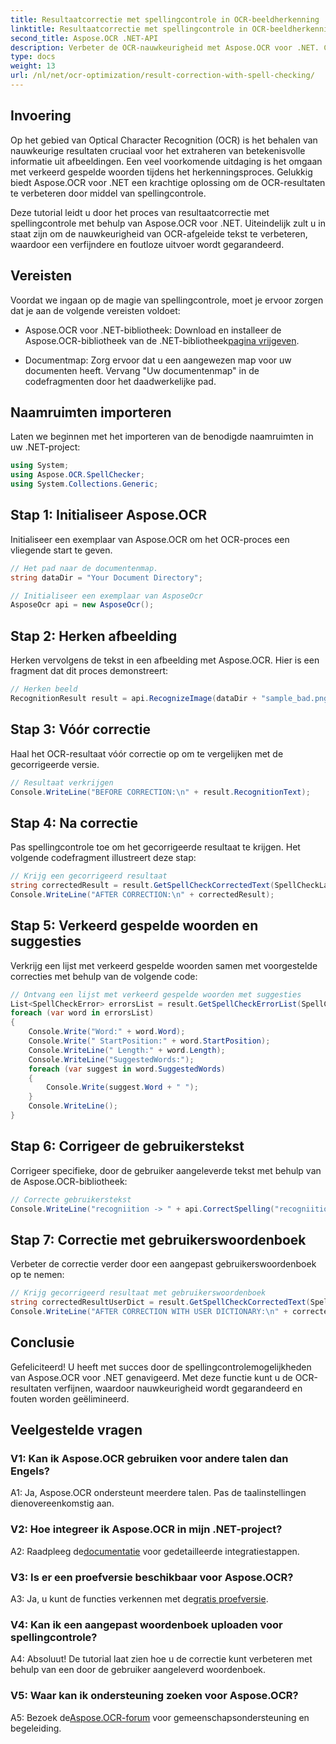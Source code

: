 ```yaml
---
title: Resultaatcorrectie met spellingcontrole in OCR-beeldherkenning
linktitle: Resultaatcorrectie met spellingcontrole in OCR-beeldherkenning
second_title: Aspose.OCR .NET-API
description: Verbeter de OCR-nauwkeurigheid met Aspose.OCR voor .NET. Corrigeer spellingen, pas woordenboeken aan en bereik moeiteloos foutloze tekstherkenning.
type: docs
weight: 13
url: /nl/net/ocr-optimization/result-correction-with-spell-checking/
---
```

## Invoering

Op het gebied van Optical Character Recognition (OCR) is het behalen van nauwkeurige resultaten cruciaal voor het extraheren van betekenisvolle informatie uit afbeeldingen. Een veel voorkomende uitdaging is het omgaan met verkeerd gespelde woorden tijdens het herkenningsproces. Gelukkig biedt Aspose.OCR voor .NET een krachtige oplossing om de OCR-resultaten te verbeteren door middel van spellingcontrole.

Deze tutorial leidt u door het proces van resultaatcorrectie met spellingcontrole met behulp van Aspose.OCR voor .NET. Uiteindelijk zult u in staat zijn om de nauwkeurigheid van OCR-afgeleide tekst te verbeteren, waardoor een verfijndere en foutloze uitvoer wordt gegarandeerd.

## Vereisten

Voordat we ingaan op de magie van spellingcontrole, moet je ervoor zorgen dat je aan de volgende vereisten voldoet:

-  Aspose.OCR voor .NET-bibliotheek: Download en installeer de Aspose.OCR-bibliotheek van de .NET-bibliotheek[pagina vrijgeven](https://releases.aspose.com/ocr/net/).

- Documentmap: Zorg ervoor dat u een aangewezen map voor uw documenten heeft. Vervang "Uw documentenmap" in de codefragmenten door het daadwerkelijke pad.

## Naamruimten importeren

Laten we beginnen met het importeren van de benodigde naamruimten in uw .NET-project:

```csharp
using System;
using Aspose.OCR.SpellChecker;
using System.Collections.Generic;
```

## Stap 1: Initialiseer Aspose.OCR

Initialiseer een exemplaar van Aspose.OCR om het OCR-proces een vliegende start te geven.

```csharp
// Het pad naar de documentenmap.
string dataDir = "Your Document Directory";

// Initialiseer een exemplaar van AsposeOcr
AsposeOcr api = new AsposeOcr();
```

## Stap 2: Herken afbeelding

Herken vervolgens de tekst in een afbeelding met Aspose.OCR. Hier is een fragment dat dit proces demonstreert:

```csharp
// Herken beeld
RecognitionResult result = api.RecognizeImage(dataDir + "sample_bad.png", new RecognitionSettings(Language.Eng));
```

## Stap 3: Vóór correctie

Haal het OCR-resultaat vóór correctie op om te vergelijken met de gecorrigeerde versie.

```csharp
// Resultaat verkrijgen
Console.WriteLine("BEFORE CORRECTION:\n" + result.RecognitionText);
```

## Stap 4: Na correctie

Pas spellingcontrole toe om het gecorrigeerde resultaat te krijgen. Het volgende codefragment illustreert deze stap:

```csharp
// Krijg een gecorrigeerd resultaat
string correctedResult = result.GetSpellCheckCorrectedText(SpellCheckLanguage.Eng);
Console.WriteLine("AFTER CORRECTION:\n" + correctedResult);
```

## Stap 5: Verkeerd gespelde woorden en suggesties

Verkrijg een lijst met verkeerd gespelde woorden samen met voorgestelde correcties met behulp van de volgende code:

```csharp
// Ontvang een lijst met verkeerd gespelde woorden met suggesties
List<SpellCheckError> errorsList = result.GetSpellCheckErrorList(SpellCheckLanguage.Eng);
foreach (var word in errorsList)
{
	Console.Write("Word:" + word.Word);
	Console.Write(" StartPosition:" + word.StartPosition);
	Console.WriteLine(" Length:" + word.Length);
	Console.WriteLine("SuggestedWords:");
	foreach (var suggest in word.SuggestedWords)
	{
		Console.Write(suggest.Word + " ");
	}
	Console.WriteLine();
}
```

## Stap 6: Corrigeer de gebruikerstekst

Corrigeer specifieke, door de gebruiker aangeleverde tekst met behulp van de Aspose.OCR-bibliotheek:

```csharp
// Correcte gebruikerstekst
Console.WriteLine("recogniition -> " + api.CorrectSpelling("recogniition"));
```

## Stap 7: Correctie met gebruikerswoordenboek

Verbeter de correctie verder door een aangepast gebruikerswoordenboek op te nemen:

```csharp
// Krijg gecorrigeerd resultaat met gebruikerswoordenboek
string correctedResultUserDict = result.GetSpellCheckCorrectedText(SpellCheckLanguage.Eng, dataDir+"dictionary.txt");
Console.WriteLine("AFTER CORRECTION WITH USER DICTIONARY:\n" + correctedResultUserDict);
```

## Conclusie

Gefeliciteerd! U heeft met succes door de spellingcontrolemogelijkheden van Aspose.OCR voor .NET genavigeerd. Met deze functie kunt u de OCR-resultaten verfijnen, waardoor nauwkeurigheid wordt gegarandeerd en fouten worden geëlimineerd.

## Veelgestelde vragen

### V1: Kan ik Aspose.OCR gebruiken voor andere talen dan Engels?

A1: Ja, Aspose.OCR ondersteunt meerdere talen. Pas de taalinstellingen dienovereenkomstig aan.

### V2: Hoe integreer ik Aspose.OCR in mijn .NET-project?

 A2: Raadpleeg de[documentatie](https://reference.aspose.com/ocr/net/) voor gedetailleerde integratiestappen.

### V3: Is er een proefversie beschikbaar voor Aspose.OCR?

 A3: Ja, u kunt de functies verkennen met de[gratis proefversie](https://releases.aspose.com/).

### V4: Kan ik een aangepast woordenboek uploaden voor spellingcontrole?

A4: Absoluut! De tutorial laat zien hoe u de correctie kunt verbeteren met behulp van een door de gebruiker aangeleverd woordenboek.

### V5: Waar kan ik ondersteuning zoeken voor Aspose.OCR?

 A5: Bezoek de[Aspose.OCR-forum](https://forum.aspose.com/c/ocr/16) voor gemeenschapsondersteuning en begeleiding.